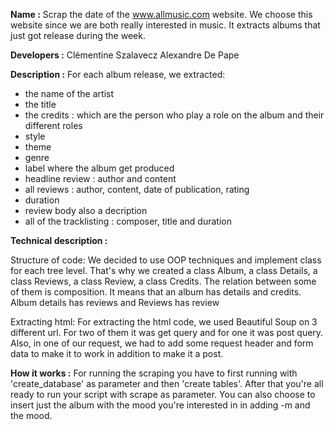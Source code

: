 **Name :**
Scrap the date of the www.allmusic.com website. We choose this website since we are both really interested in music.
It extracts albums that just got release during the week. 

**Developers :**
Clémentine Szalavecz
Alexandre De Pape

**Description :**
For each album release, we extracted: 
- the name of the artist 
- the title
- the credits : which are the person who play a role on the album and their different roles
- style
- theme
- genre
- label where the album get produced
- headline review : author and content
- all reviews : author, content, date of publication, rating
- duration
- review body also a decription
- all of the tracklisting : composer, title and duration

**Technical description :**

Structure of code: 
We decided to use OOP techniques and implement class for each tree level. 
That's why we created a class Album, a class Details, a class Reviews, a class Review, a class Credits.
The relation between some of them is composition. It means that an album has details and credits. Album details has reviews and Reviews has review

Extracting html:
For extracting the html code, we used Beautiful Soup on 3 different url. For two of them it was get query and for one it was post query. 
Also, in one of our request, we had to add some request header and form data to make it to work in addition to make it a post.

**How it works :**
For running the scraping you have to first running with 'create_database' as parameter and then 'create tables'. After that you're all ready to run your script with scrape as parameter.
You can also choose to insert just the album with the mood you're interested in in adding -m and the mood.

